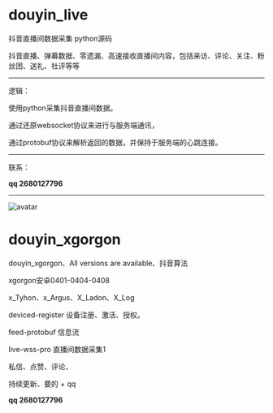 # douyin_live


抖音直播间数据采集  python源码
  
抖音直播、弹幕数据、零遗漏、高速接收直播间内容，包括来访、评论、关注、粉丝团、送礼、社评等等

---

逻辑：

使用python采集抖音直播间数据。

通过还原websocket协议来进行与服务端通讯，

通过protobuf协议来解析返回的数据，并保持于服务端的心跳连接。

---  

联系：

**qq 2680127796**

---

![avatar](https://img2020.cnblogs.com/blog/2313691/202106/2313691-20210629144330937-450549479.png)

  

 
 
 

# douyin_xgorgon
douyin_xgorgon、All versions are available、抖音算法


xgorgon安卓0401-0404-0408 

x_Tyhon、x_Argus、X_Ladon、X_Log

deviced-register 设备注册、激活、授权。
 
feed-protobuf 信息流

live-wss-pro 直播间数据采集1

私信、点赞、评论、

持续更新、要的 + qq  


**qq 2680127796**
